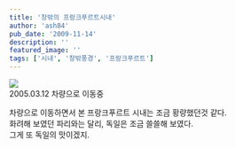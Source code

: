```yaml
---
title: '창밖의 프랑크푸르트시내'
author: 'ash84'
pub_date: '2009-11-14'
description: ''
featured_image: ''
tags: ['시내', '창밖풍경', '프랑크푸르트']
---
```



![](http://ash84.net/wp-content/uploads/1/cfile23.uf.167802034AFE09DD4DBFDB.JPG)  
 2005.03.12 차량으로 이동중

차량으로 이동하면서 본 프랑크푸르트 시내는 조금 황량했던것 같다.   
 화려해 보였던 파리와는 달리, 독일은 조금 쓸쓸해 보였다.   
 그게 또 독일의 맛이겠지.



